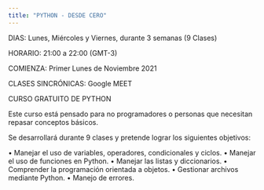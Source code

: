 ```yaml
---
title: "PYTHON - DESDE CERO"
---
```


DIAS:  Lunes, Miércoles y Viernes, durante 3 semanas (9 Clases)

HORARIO:  21:00 a 22:00 (GMT-3)

COMIENZA:   Primer Lunes de Noviembre 2021

CLASES SINCRÓNICAS:   Google MEET

CURSO GRATUITO DE PYTHON 


Este curso está pensado para no programadores o personas que necesitan repasar conceptos básicos.   

Se desarrollará durante 9 clases y pretende lograr los siguientes objetivos: 

• Manejar el uso de variables, operadores, condicionales y ciclos.
• Manejar el uso de funciones en Python.
• Manejar las listas y diccionarios.
• Comprender la programación orientada a objetos.
• Gestionar archivos mediante Python.
• Manejo de errores.
